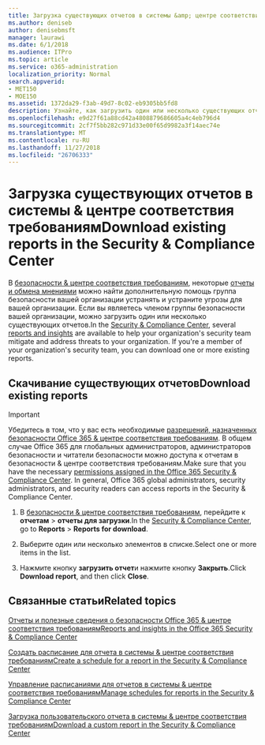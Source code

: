 ```yaml
---
title: Загрузка существующих отчетов в системы &amp; центре соответствия требованиям
ms.author: deniseb
author: denisebmsft
manager: laurawi
ms.date: 6/1/2018
ms.audience: ITPro
ms.topic: article
ms.service: o365-administration
localization_priority: Normal
search.appverid:
- MET150
- MOE150
ms.assetid: 1372da29-f3ab-49d7-8c02-eb9305bb5fd8
description: Узнайте, как загрузить один или несколько существующих отчетов о безопасности &amp; центре соответствия требованиям.
ms.openlocfilehash: e9d27f61a88cd42a4808879686605a4c4eb796d4
ms.sourcegitcommit: 2cf7f5bb282c971d33e00f65d9982a3f14aec74e
ms.translationtype: MT
ms.contentlocale: ru-RU
ms.lasthandoff: 11/27/2018
ms.locfileid: "26706333"
---
```

# <a name="download-existing-reports-in-the-security-amp-compliance-center"></a><span data-ttu-id="d8924-103">Загрузка существующих отчетов в системы &amp; центре соответствия требованиям</span><span class="sxs-lookup"><span data-stu-id="d8924-103">Download existing reports in the Security &amp; Compliance Center</span></span>

<span data-ttu-id="d8924-p101">В [безопасности &amp; центре соответствия требованиям](https://security.microsoft.com), некоторые [отчеты и обмена мнениями](reports-and-insights-in-security-and-compliance.md) можно найти дополнительную помощь группа безопасности вашей организации устранять и устраните угрозы для вашей организации. Если вы являетесь членом группы безопасности вашей организации, можно загрузить один или несколько существующих отчетов.</span><span class="sxs-lookup"><span data-stu-id="d8924-p101">In the [Security &amp; Compliance Center](https://security.microsoft.com), several [reports and insights](reports-and-insights-in-security-and-compliance.md) are available to help your organization's security team mitigate and address threats to your organization. If you're a member of your organization's security team, you can download one or more existing reports.</span></span> 
  
## <a name="download-existing-reports"></a><span data-ttu-id="d8924-106">Скачивание существующих отчетов</span><span class="sxs-lookup"><span data-stu-id="d8924-106">Download existing reports</span></span>

> [!IMPORTANT]
> <span data-ttu-id="d8924-p102">Убедитесь в том, что у вас есть необходимые [разрешений, назначенных безопасности Office 365 &amp; центре соответствия требованиям](permissions-in-the-security-and-compliance-center.md). В общем случае Office 365 для глобальных администраторов, администраторов безопасности и читатели безопасности можно доступа к отчетам в безопасности &amp; центре соответствия требованиям.</span><span class="sxs-lookup"><span data-stu-id="d8924-p102">Make sure that you have the necessary [permissions assigned in the Office 365 Security &amp; Compliance Center](permissions-in-the-security-and-compliance-center.md). In general, Office 365 global administrators, security administrators, and security readers can access reports in the Security &amp; Compliance Center.</span></span> 
  
1. <span data-ttu-id="d8924-109">В [безопасности &amp; центре соответствия требованиям](https://security.microsoft.com), перейдите к **отчетам** \> **отчеты для загрузки**.</span><span class="sxs-lookup"><span data-stu-id="d8924-109">In the [Security &amp; Compliance Center](https://security.microsoft.com), go to **Reports** \> **Reports for download**.</span></span>
    
2. <span data-ttu-id="d8924-110">Выберите один или несколько элементов в списке.</span><span class="sxs-lookup"><span data-stu-id="d8924-110">Select one or more items in the list.</span></span>
    
3. <span data-ttu-id="d8924-111">Нажмите кнопку **загрузить отчет**и нажмите кнопку **Закрыть**.</span><span class="sxs-lookup"><span data-stu-id="d8924-111">Click **Download report**, and then click **Close**.</span></span>
    
## <a name="related-topics"></a><span data-ttu-id="d8924-112">Связанные статьи</span><span class="sxs-lookup"><span data-stu-id="d8924-112">Related topics</span></span>

[<span data-ttu-id="d8924-113">Отчеты и полезные сведения о безопасности Office 365 &amp; центре соответствия требованиям</span><span class="sxs-lookup"><span data-stu-id="d8924-113">Reports and insights in the Office 365 Security &amp; Compliance Center</span></span>](reports-and-insights-in-security-and-compliance.md)
  
[<span data-ttu-id="d8924-114">Создать расписание для отчета в системы &amp; центре соответствия требованиям</span><span class="sxs-lookup"><span data-stu-id="d8924-114">Create a schedule for a report in the Security &amp; Compliance Center</span></span>](create-a-schedule-for-a-report.md)
  
[<span data-ttu-id="d8924-115">Управление расписаниями для отчетов в системы &amp; центре соответствия требованиям</span><span class="sxs-lookup"><span data-stu-id="d8924-115">Manage schedules for reports in the Security &amp; Compliance Center</span></span>](manage-schedules-for-multiple-reports.md)
  
[<span data-ttu-id="d8924-116">Загрузка пользовательского отчета в системы &amp; центре соответствия требованиям</span><span class="sxs-lookup"><span data-stu-id="d8924-116">Download a custom report in the Security &amp; Compliance Center</span></span>](set-up-and-download-a-custom-report.md)
  

